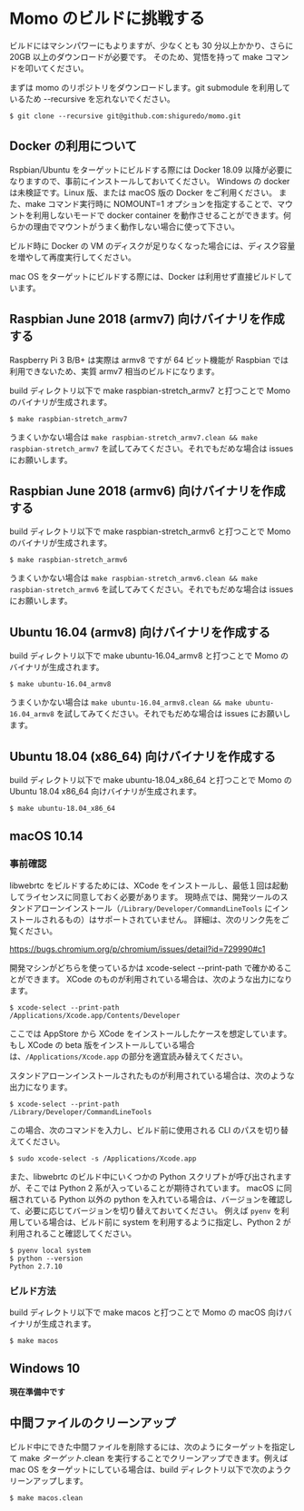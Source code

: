 # Momo のビルドに挑戦する

ビルドにはマシンパワーにもよりますが、少なくとも 30 分以上かかり、さらに 20GB 以上のダウンロードが必要です。
そのため、覚悟を持って make コマンドを叩いてください。

まずは momo のリポジトリをダウンロードします。git submodule を利用しているため --recursive を忘れないでください。

```shell
$ git clone --recursive git@github.com:shiguredo/momo.git
```

## Docker の利用について

Rspbian/Ubuntu をターゲットにビルドする際には Docker 18.09 以降が必要になりますので、事前にインストールしておいてください。 Windows の docker は未検証です。Linux 版、または macOS 版の Docker をご利用ください。
また、make コマンド実行時に NOMOUNT=1 オプションを指定することで、マウントを利用しないモードで docker container を動作させることができます。何らかの理由でマウントがうまく動作しない場合に使って下さい。

ビルド時に Docker の VM のディスクが足りなくなった場合には、ディスク容量を増やして再度実行してください。

mac OS をターゲットにビルドする際には、Docker は利用せず直接ビルドしています。

## Raspbian June 2018 (armv7) 向けバイナリを作成する

Raspberry Pi 3 B/B+ は実際は armv8 ですが 64 ビット機能が Raspbian では利用できないため、実質 armv7 相当のビルドになります。

build ディレクトリ以下で make raspbian-stretch_armv7 と打つことで Momo のバイナリが生成されます。

```shell
$ make raspbian-stretch_armv7
```

うまくいかない場合は `make raspbian-stretch_armv7.clean && make raspbian-stretch_armv7` を試してみてください。それでもだめな場合は issues にお願いします。

## Raspbian June 2018 (armv6) 向けバイナリを作成する

build ディレクトリ以下で make raspbian-stretch_armv6 と打つことで Momo のバイナリが生成されます。

```shell
$ make raspbian-stretch_armv6
```

うまくいかない場合は `make raspbian-stretch_armv6.clean && make raspbian-stretch_armv6` を試してみてください。それでもだめな場合は issues にお願いします。

## Ubuntu 16.04 (armv8) 向けバイナリを作成する

build ディレクトリ以下で make ubuntu-16.04_armv8 と打つことで Momo のバイナリが生成されます。

```shell
$ make ubuntu-16.04_armv8
```

うまくいかない場合は `make ubuntu-16.04_armv8.clean && make ubuntu-16.04_armv8` を試してみてください。それでもだめな場合は issues にお願いします。

## Ubuntu 18.04 (x86_64) 向けバイナリを作成する

build ディレクトリ以下で make ubuntu-18.04_x86_64 と打つことで Momo の Ubuntu 18.04 x86_64 向けバイナリが生成されます。

```shell
$ make ubuntu-18.04_x86_64
```

## macOS 10.14

### 事前確認

libwebrtc をビルドするためには、XCode をインストールし、最低１回は起動してライセンスに同意しておく必要があります。
現時点では、開発ツールのスタンドアローンインストール（`/Library/Developer/CommandLineTools` にインストールされるもの）はサポートされていません。
詳細は、次のリンク先をご覧ください。

https://bugs.chromium.org/p/chromium/issues/detail?id=729990#c1

開発マシンがどちらを使っているかは xcode-select --print-path で確かめることができます。
XCode のものが利用されている場合は、次のような出力になります。

```shell
$ xcode-select --print-path
/Applications/Xcode.app/Contents/Developer
```

ここでは AppStore から XCode をインストールしたケースを想定しています。
もし XCode の beta 版をインストールしている場合は、`/Applications/Xcode.app` の部分を適宜読み替えてください。

スタンドアローンインストールされたものが利用されている場合は、次のような出力になります。

```shell
$ xcode-select --print-path
/Library/Developer/CommandLineTools
```

この場合、次のコマンドを入力し、ビルド前に使用される CLI のパスを切り替えてください。

```shell
$ sudo xcode-select -s /Applications/Xcode.app
```

また、libwebrtc のビルド中にいくつかの Python スクリプトが呼び出されますが、そこでは Python 2 系が入っていることが期待されています。
macOS に同梱されている Python 以外の python を入れている場合は、バージョンを確認して、必要に応じてバージョンを切り替えておいてください。
例えば `pyenv` を利用している場合は、ビルド前に system を利用するように指定し、Python 2 が利用されること確認してください。

```shell
$ pyenv local system
$ python --version
Python 2.7.10
```

### ビルド方法

build ディレクトリ以下で make macos と打つことで Momo の macOS 向けバイナリが生成されます。

```shell
$ make macos
```

## Windows 10

**現在準備中です**


## 中間ファイルのクリーンアップ

ビルド中にできた中間ファイルを削除するには、次のようにターゲットを指定して make _ターゲット_.clean を実行することでクリーンアップできます。例えば mac OS をターゲットにしている場合は、build ディレクトリ以下で次のようクリーンアップします。

```shell
$ make macos.clean
```
